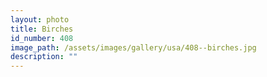 ```yaml
---
layout: photo
title: Birches
id_number: 408
image_path: /assets/images/gallery/usa/408--birches.jpg
description: ""
---
```

